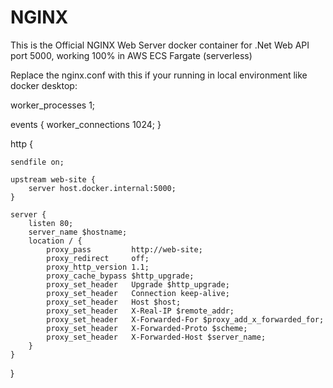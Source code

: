 # NGINX
This is the Official NGINX Web Server docker container for .Net Web API port 5000, working 100% in AWS ECS Fargate (serverless)


Replace the nginx.conf with this if your running in local environment like docker desktop:


worker_processes 1;

events { worker_connections 1024; }

http {

    sendfile on;

    upstream web-site {
        server host.docker.internal:5000;
    }

    server {
        listen 80;
        server_name $hostname;
        location / {
            proxy_pass         http://web-site;
            proxy_redirect     off;
            proxy_http_version 1.1;
            proxy_cache_bypass $http_upgrade;
            proxy_set_header   Upgrade $http_upgrade;
            proxy_set_header   Connection keep-alive;
            proxy_set_header   Host $host;
            proxy_set_header   X-Real-IP $remote_addr;
            proxy_set_header   X-Forwarded-For $proxy_add_x_forwarded_for;
            proxy_set_header   X-Forwarded-Proto $scheme;
            proxy_set_header   X-Forwarded-Host $server_name;
        }
    }
}

